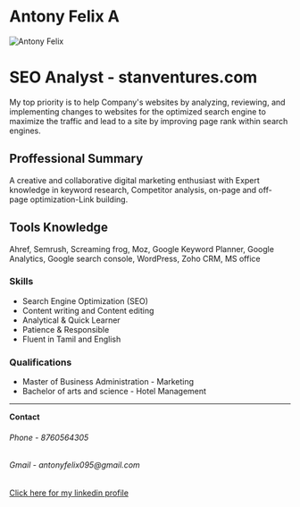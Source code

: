<!DOCTYPE html>
<html>
    <head>
        <title>Antony- Bio data</title>
    </head>
    <body>
        <h1>Antony Felix A</h1>
        <img src="https://media-exp1.licdn.com/dms/image/C5603AQF8JX6lX40zXw/profile-displayphoto-shrink_400_400/0/1611975997561?e=1651104000&v=beta&t=e51aOWWINT5rffGTDhMm59i7UKtWKaNDpQ-yTzixkUk" style="float: top;"width: 100px alt="Antony Felix"> 
        <h1>SEO Analyst - stanventures.com</h1>
        <P>My top priority is to help Company's websites by analyzing, reviewing, and implementing changes to websites for the optimized search engine to maximize the traffic and lead to a site by improving page rank within search engines.</P>
        <h2>Proffessional Summary</h2>
        <p>A creative and collaborative digital marketing enthusiast with Expert knowledge in keyword research, Competitor analysis, on-page and off- page optimization-Link building.
        <h2>Tools Knowledge</h2>
        <p>Ahref, Semrush, Screaming frog, Moz, Google Keyword Planner, Google Analytics, Google search console, WordPress, Zoho CRM, MS office</p>
       <h3>Skills</h3>   
<ul style="list-style-type: disc">
    <li>Search Engine Optimization (SEO)</li>
    <li>Content writing and Content editing</li>
    <li>Analytical & Quick Learner</li>
    <li>Patience & Responsible</li>
    <li>Fluent in Tamil and English</li>
</ul>
       <h3>Qualifications</h3>   
<ul style="list-style-type: disc">
    <li>Master of Business Administration - Marketing</li>
    <li>Bachelor of arts and science - Hotel Management</li>
</ul>
        <hr/>
        <b>Contact</b>
        <h6>Phone - 8760564305
        <h6>Gmail - antonyfelix095@gmail.com</h3>
            <a href="https://www.linkedin.com/in/antony-felix-374341b5/">Click here for my linkedin profile</a>
     </body>
</html>
